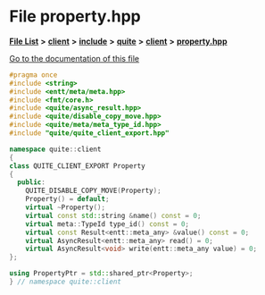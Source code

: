 

# File property.hpp

[**File List**](files.md) **>** [**client**](dir_66fcfc6cbdc0959ca004c79e577b2983.md) **>** [**include**](dir_69eac062172cc3dd38536daddef8f6c7.md) **>** [**quite**](dir_4b2f86ac1ca33b50681e1a9febdc0774.md) **>** [**client**](dir_7d6276c65eb2c4014d2f0c2cacdec3f0.md) **>** [**property.hpp**](client_2include_2quite_2client_2property_8hpp.md)

[Go to the documentation of this file](client_2include_2quite_2client_2property_8hpp.md)


```C++
#pragma once
#include <string>
#include <entt/meta/meta.hpp>
#include <fmt/core.h>
#include <quite/async_result.hpp>
#include <quite/disable_copy_move.hpp>
#include <quite/meta/meta_type_id.hpp>
#include "quite/quite_client_export.hpp"

namespace quite::client
{
class QUITE_CLIENT_EXPORT Property
{
  public:
    QUITE_DISABLE_COPY_MOVE(Property);
    Property() = default;
    virtual ~Property();
    virtual const std::string &name() const = 0;
    virtual meta::TypeId type_id() const = 0;
    virtual const Result<entt::meta_any> &value() const = 0;
    virtual AsyncResult<entt::meta_any> read() = 0;
    virtual AsyncResult<void> write(entt::meta_any value) = 0;
};

using PropertyPtr = std::shared_ptr<Property>;
} // namespace quite::client
```


